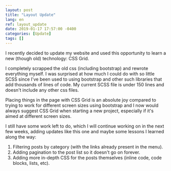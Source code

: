 ```yaml
---
layout: post
title: "Layout Update"
lang: en
ref: layout_update
date: 2019-01-17 17:57:00 -0400
categories: [Update]
tags: []
---
```

I recently decided to update my website and used this opportunity to learn a new (though old) technology: CSS Grid.

I completely scrapped the old css (including bootstrap) and rewrote everything myself. I was surprised at how much I could do with so little SCSS since I've been used to using bootstrap and other such libraries that add thousands of lines of code. My current SCSS file is under 150 lines and doesn't include any other css files.

Placing things in the page with CSS Grid is an absolute joy compared to trying to work for different screen sizes using bootstrap and I now would always suggest CSS Grid when starting a new project, especially if it's aimed at different screen sizes.

I still have some work left to do, which I will continue working on in the next few weeks, adding updates like this one and maybe some lessons I learned along the way:
1. Filtering posts by category (with the links already present in the menu).
2. Adding pagination to the post list so it doesn't go on forever.
3. Adding more in-depth CSS for the posts themselves (inline code, code blocks, lists, etc).